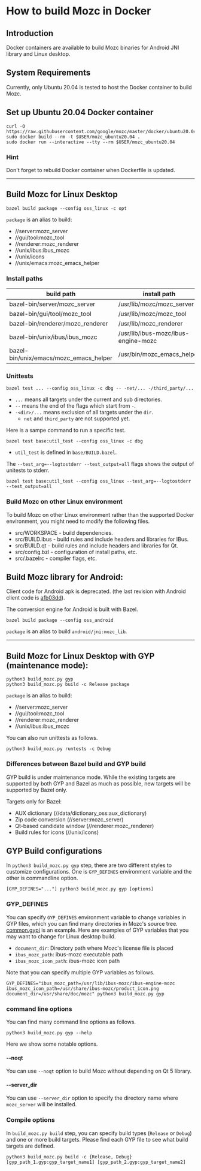 # How to build Mozc in Docker

## Introduction
Docker containers are available to build Mozc binaries for Android JNI library and Linux desktop.

## System Requirements
Currently, only Ubuntu 20.04 is tested to host the Docker container to build Mozc.

## Set up Ubuntu 20.04 Docker container

```
curl -O https://raw.githubusercontent.com/google/mozc/master/docker/ubuntu20.04/Dockerfile
sudo docker build --rm -t $USER/mozc_ubuntu20.04 .
sudo docker run --interactive --tty --rm $USER/mozc_ubuntu20.04
```

### Hint
Don't forget to rebuild Docker container when Dockerfile is updated.

-----

## Build Mozc for Linux Desktop

```
bazel build package --config oss_linux -c opt
```

`package` is an alias to build:
* //server:mozc_server
* //gui/tool:mozc_tool
* //renderer:mozc_renderer
* //unix/ibus:ibus_mozc
* //unix/icons
* //unix/emacs:mozc_emacs_helper

### Install paths

| build path   | install path |
| ------------ | ------------ |
| bazel-bin/server/mozc_server           | /usr/lib/mozc/mozc_server |
| bazel-bin/gui/tool/mozc_tool           | /usr/lib/mozc/mozc_tool |
| bazel-bin/renderer/mozc_renderer       | /usr/lib/mozc_renderer |
| bazel-bin/unix/ibus/ibus_mozc          | /usr/lib/ibus-mozc/ibus-engine-mozc |
| bazel-bin/unix/emacs/mozc_emacs_helper | /usr/bin/mozc_emacs_helper |

### Unittests

```
bazel test ... --config oss_linux -c dbg -- -net/... -/third_party/...
```

* `...` means all targets under the current and sub directories.
* `--` means the end of the flags which start from `-`.
* `-<dir>/...` means exclusion of all targets under the `dir`.
  + `net` and `third_party` are not supported yet.

Here is a sampe command to run a specific test.

```
bazel test base:util_test --config oss_linux -c dbg
```

* `util_test` is defined in `base/BUILD.bazel`.

The `--test_arg=--logtostderr --test_output=all` flags shows the output of
unitests to stderr.

```
bazel test base:util_test --config oss_linux --test_arg=--logtostderr --test_output=all
```

### Build Mozc on other Linux environment

To build Mozc on other Linux environment rather than the supported Docker
environment, you might need to modify the following files.

* src/WORKSPACE - build dependencies.
* src/BUILD.ibus - build rules and include headers and libraries for IBus.
* src/BUILD.qt - build rules and include headers and libraries  for Qt.
* src/config.bzl - configuration of install paths, etc.
* src/.bazelrc - compiler flags, etc.


## Build Mozc library for Android:

Client code for Android apk is deprecated.
(the last revision with Android client code is
[afb03dd](https://github.com/google/mozc/commit/afb03ddfe72dde4cf2409863a3bfea160f7a66d8)).

The conversion engine for Android is built with Bazel.

```
bazel build package --config oss_android
```

`package` is an alias to build `android/jni:mozc_lib`.

-----

## Build Mozc for Linux Desktop with GYP (maintenance mode):

```
python3 build_mozc.py gyp
python3 build_mozc.py build -c Release package
```

`package` is an alias to build:
* //server:mozc_server
* //gui/tool:mozc_tool
* //renderer:mozc_renderer
* //unix/ibus:ibus_mozc


You can also run unittests as follows.

```
python3 build_mozc.py runtests -c Debug
```

### Differences between Bazel build and GYP build

GYP build is under maintenance mode. While the existing targets are supported
by both GYP and Bazel as much as possible, new targets will be supported by
Bazel only.

Targets only for Bazel:
* AUX dictionary (//data/dictionary_oss:aux_dictionary)
* Zip code conversion (//server:mozc_server)
* Qt-based candidate window (//renderer:mozc_renderer)
* Build rules for icons (//unix/icons)


## GYP Build configurations
In `python3 build_mozc.py gyp` step, there are two different styles to customize configurations.  One is `GYP_DEFINES` environment variable and the other is commandline option.

```
[GYP_DEFINES="..."] python3 build_mozc.py gyp [options]
```

### GYP_DEFINES
You can specify `GYP_DEFINES` environment variable to change variables in GYP files, which you can find many directories in Mozc's source tree.  [common.gypi](../src/gyp/common.gypi) is an example.
Here are examples of GYP variables that you may want to change for Linux desktop build.

  * `document_dir`: Directory path where Mozc's license file is placed
  * `ibus_mozc_path`: ibus-mozc executable path
  * `ibus_mozc_icon_path`: ibus-mozc icon path

Note that you can specify multiple GYP variables as follows.

```
GYP_DEFINES="ibus_mozc_path=/usr/lib/ibus-mozc/ibus-engine-mozc ibus_mozc_icon_path=/usr/share/ibus-mozc/product_icon.png document_dir=/usr/share/doc/mozc" python3 build_mozc.py gyp
```

### command line options
You can find many command line options as follows.
```
python3 build_mozc.py gyp --help
```
Here we show some notable options.

#### --noqt
You can use `--noqt` option to build Mozc without depending on Qt 5 library.

#### --server_dir
You can use `--server_dir` option to specify the directory name where `mozc_server` will be installed.

### Compile options
In `build_mozc.py build` step, you can specify build types (`Release` or `Debug`) and one or more build targets.  Please find each GYP file to see what build targets are defined.

```
python3 build_mozc.py build -c {Release, Debug} [gyp_path_1.gyp:gyp_target_name1] [gyp_path_2.gyp:gyp_target_name2]
```

